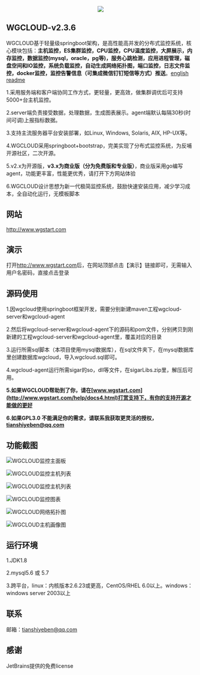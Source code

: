 <p align="center">
  <a  target="_blank" href="http://www.wgstart.com">
    <img src="./demo/logo.png">
  </a>
 </p>



## WGCLOUD-v2.3.6

WGCLOUD基于轻量级springboot架构，是高性能高并发的分布式监控系统，核心模块包括：**主机监控，ES集群监控，CPU监控，CPU温度监控，大屏展示，内存监控，数据监控(mysql，oracle，pg等)，服务心跳检测，应用进程管理，磁盘空间和IO监控，系统负载监控，自动生成网络拓扑图，端口监控，日志文件监控，docker监控，监控告警信息（可集成微信钉钉短信等方式）推送**。[english readme](<./README_en.md>)

1.采用服务端和客户端协同工作方式，更轻量，更高效，做集群调优后可支持5000+台主机监控。

2.server端负责接受数据，处理数据，生成图表展示。agent端默认每隔30秒(时间可调)上报指标数据。

3.支持主流服务器平台安装部署，如Linux, Windows, Solaris, AIX, HP-UX等。

4.WGCLOUD采用springboot+bootstrap，完美实现了分布式监控系统，为反哺开源社区，二次开源。

5.v2.x为开源版，**v3.x为商业版（分为免费版和专业版）**，商业版采用go编写agent，功能更丰富，性能更优秀，请打开下方网站体验

6.WGCLOUD设计思想为新一代极简监控系统，鼓励快速安装应用，减少学习成本，全自动化运行，无模板脚本

## **网站**

<http://www.wgstart.com>

## **演示**

打开<http://www.wgstart.com>后，在网站顶部点击【演示】链接即可，无需输入用户名密码，直接点击登录

## **源码使用**

1.因wgcloud使用springboot框架开发，需要分别新建maven工程wgcloud-server和wgcloud-agent

2.然后将wgcloud-server和wgcloud-agent下的源码和pom文件，分别拷贝到刚新建的工程wgcloud-server和wgcloud-agent里，覆盖对应的目录

3.运行所需sql脚本（本项目使用mysql数据库），在sql文件夹下，在mysql数据库里创建数据库wgcloud，导入wgcloud.sql即可。

4.wgcloud-agent运行所需sigar的so，dll等文件，在sigarLibs.zip里，解压后可用。

**5.如果WGCLOUD帮助到了你，请在[www.wgstart.com](http://www.wgstart.com/help/docs4.html)打赏支持下，有你的支持开源才能做的更好**

**6.如果GPL3.0 不能满足你的需求，请联系我获取更灵活的授权，tianshiyeben@qq.com**



## **功能截图**



![WGCLOUD监控主面板](./demo/demo2.jpg)

![WGCLOUD监控主机列表](./demo/demo3.jpg)

![WGCLOUD监控主机列表](./demo/daping.jpg)

![WGCLOUD监控图表](./demo/demo4.jpg)



![WGCLOUD网络拓扑图](./demo/tpdemo.jpg)

![WGCLOUD主机画像图](./demo/huaxiang.jpg)


## 运行环境

1.JDK1.8

2.mysql5.6 或 5.7

3.跨平台，linux：内核版本2.6.23或更高，CentOS/RHEL 6.0以上。windows：windows server 2003以上

## 联系

邮箱：tianshiyeben@qq.com

## 感谢

JetBrains提供的免费license